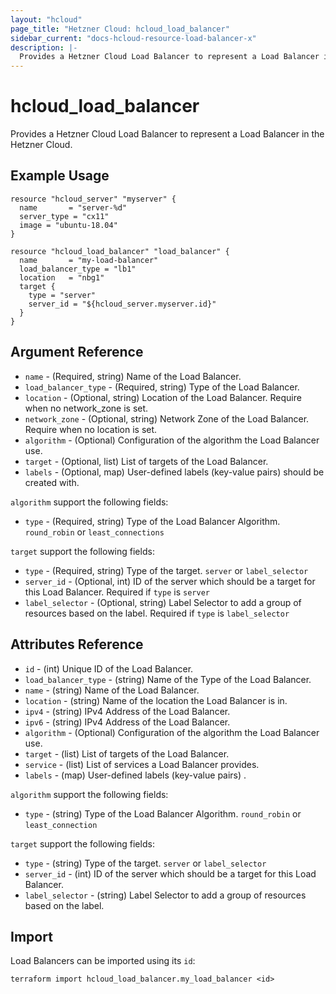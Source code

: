 ```yaml
---
layout: "hcloud"
page_title: "Hetzner Cloud: hcloud_load_balancer"
sidebar_current: "docs-hcloud-resource-load-balancer-x"
description: |-
  Provides a Hetzner Cloud Load Balancer to represent a Load Balancer in the Hetzner Cloud.
---
```


# hcloud_load_balancer

  Provides a Hetzner Cloud Load Balancer to represent a Load Balancer in the Hetzner Cloud.

## Example Usage

```hcl
resource "hcloud_server" "myserver" {
  name       = "server-%d"
  server_type = "cx11"
  image = "ubuntu-18.04"
}

resource "hcloud_load_balancer" "load_balancer" {
  name       = "my-load-balancer"
  load_balancer_type = "lb1"
  location   = "nbg1"
  target {
    type = "server"
    server_id = "${hcloud_server.myserver.id}"
  }
}
```

## Argument Reference

- `name` - (Required, string) Name of the Load Balancer.
- `load_balancer_type` - (Required, string) Type of the Load Balancer.
- `location` - (Optional, string) Location of the Load Balancer. Require when no network_zone is set.
- `network_zone` - (Optional, string) Network Zone of the Load Balancer. Require when no location is set.
- `algorithm` - (Optional) Configuration of the algorithm the Load Balancer use.
- `target` - (Optional, list) List of targets of the Load Balancer.
- `labels` - (Optional, map) User-defined labels (key-value pairs) should be created with.

`algorithm` support the following fields:
- `type` - (Required, string) Type of the Load Balancer Algorithm. `round_robin` or `least_connections`

`target` support the following fields:
- `type` - (Required, string) Type of the target. `server` or `label_selector`
- `server_id` - (Optional, int) ID of the server which should be a target for this Load Balancer. Required if `type` is `server`
- `label_selector` - (Optional, string) Label Selector to add a group of resources based on the label. Required if `type` is `label_selector`


## Attributes Reference

- `id` - (int) Unique ID of the Load Balancer.
- `load_balancer_type` - (string) Name of the Type of the Load Balancer.
- `name` - (string) Name of the Load Balancer.
- `location` - (string) Name of the location the Load Balancer is in.
- `ipv4` - (string) IPv4 Address of the Load Balancer.
- `ipv6` - (string) IPv4 Address of the Load Balancer.
- `algorithm` - (Optional) Configuration of the algorithm the Load Balancer use.
- `target` - (list) List of targets of the Load Balancer.
- `service` - (list) List of services a Load Balancer provides.
- `labels` - (map) User-defined labels (key-value pairs) .

`algorithm` support the following fields:
- `type` - (string) Type of the Load Balancer Algorithm. `round_robin` or `least_connection`

`target` support the following fields:
- `type` - (string) Type of the target. `server` or `label_selector`
- `server_id` - (int) ID of the server which should be a target for this Load Balancer.
- `label_selector` - (string) Label Selector to add a group of resources based on the label.

## Import

Load Balancers can be imported using its `id`:

```
terraform import hcloud_load_balancer.my_load_balancer <id>
```

